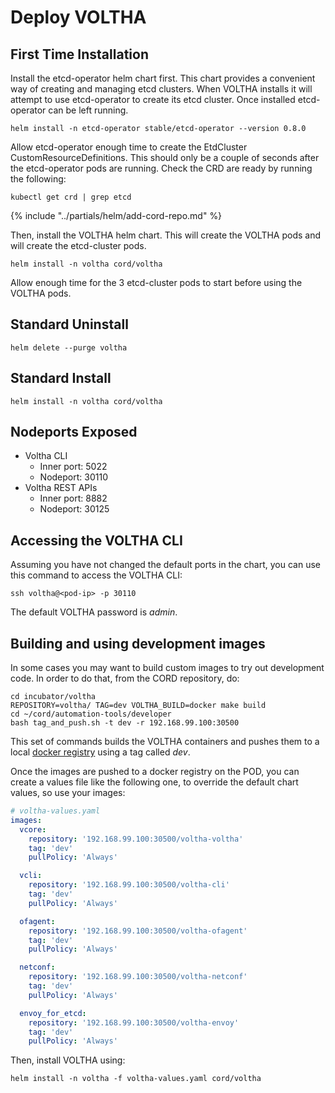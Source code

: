 # Deploy VOLTHA

## First Time Installation

Install the etcd-operator helm chart first. This chart provides a convenient way of creating and managing etcd clusters. When VOLTHA installs it will attempt to use etcd-operator to create its etcd cluster. Once installed etcd-operator can be left running.

```shell
helm install -n etcd-operator stable/etcd-operator --version 0.8.0
```

Allow etcd-operator enough time to create the EtdCluster CustomResourceDefinitions.  This should only be a couple of seconds after the etcd-operator pods are running.  Check the CRD are ready by running the following:

```shell
kubectl get crd | grep etcd
```

{% include "../partials/helm/add-cord-repo.md" %}

Then, install the VOLTHA helm chart. This will create the VOLTHA pods and  will create the etcd-cluster pods.

```shell
helm install -n voltha cord/voltha
```

Allow enough time for the 3 etcd-cluster pods to start before using the VOLTHA pods.

## Standard Uninstall

```shell
helm delete --purge voltha
```

## Standard Install

```shell
helm install -n voltha cord/voltha
```

## Nodeports Exposed

* Voltha CLI
    * Inner port: 5022
    * Nodeport: 30110
* Voltha REST APIs
    * Inner port: 8882
    * Nodeport: 30125

## Accessing the VOLTHA CLI

Assuming you have not changed the default ports in the chart,
you can use this command to access the VOLTHA CLI:

```shell
ssh voltha@<pod-ip> -p 30110
```

The default VOLTHA password is *admin*.

## Building and using development images

In some cases you may want to build custom images to try out development code. In order to do that, from the CORD repository, do:

```shell
cd incubator/voltha
REPOSITORY=voltha/ TAG=dev VOLTHA_BUILD=docker make build
cd ~/cord/automation-tools/developer
bash tag_and_push.sh -t dev -r 192.168.99.100:30500
```

This set of commands builds the VOLTHA containers and pushes them to a local
[docker registry](../partials/push-images-to-registry.md) using a tag called *dev*.

Once the images are pushed to a docker registry on the POD, you can create a values file like the following one, to override the default chart values, so use your images:

```yaml
# voltha-values.yaml
images:
  vcore:
    repository: '192.168.99.100:30500/voltha-voltha'
    tag: 'dev'
    pullPolicy: 'Always'

  vcli:
    repository: '192.168.99.100:30500/voltha-cli'
    tag: 'dev'
    pullPolicy: 'Always'

  ofagent:
    repository: '192.168.99.100:30500/voltha-ofagent'
    tag: 'dev'
    pullPolicy: 'Always'

  netconf:
    repository: '192.168.99.100:30500/voltha-netconf'
    tag: 'dev'
    pullPolicy: 'Always'

  envoy_for_etcd:
    repository: '192.168.99.100:30500/voltha-envoy'
    tag: 'dev'
    pullPolicy: 'Always'

```

Then, install VOLTHA using:

```shell
helm install -n voltha -f voltha-values.yaml cord/voltha
```
